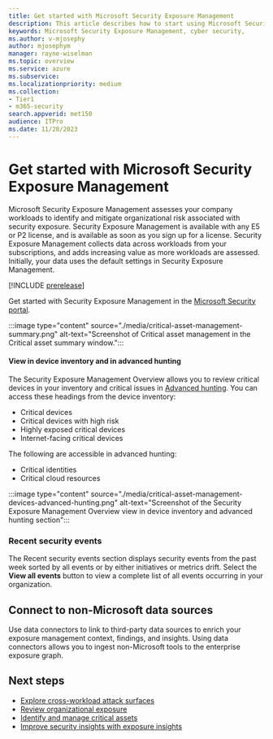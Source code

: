 ```yaml
---
title: Get started with Microsoft Security Exposure Management
description: This article describes how to start using Microsoft Security Exposure Management.
keywords: Microsoft Security Exposure Management, cyber security,
ms.author: v-mjosephy
author: mjosephym
manager: rayne-wiselman
ms.topic: overview
ms.service: azure
ms.subservice:
ms.localizationpriority: medium
ms.collection: 
- Tier1
- m365-security
search.appverid: met150
audience: ITPro
ms.date: 11/28/2023
---
```


# Get started with Microsoft Security Exposure Management

Microsoft Security Exposure Management assesses your company workloads to identify and mitigate organizational risk associated with security exposure. Security Exposure Management is available with any E5 or P2 license, and is available as soon as you sign up for a license. Security Exposure Management collects data across workloads from your subscriptions, and adds increasing value as more workloads are assessed. Initially, your data uses the default settings in Security Exposure Management.

[!INCLUDE [prerelease](../includes//prerelease.md)]

Get started with Security Exposure Management in the [Microsoft Security portal](https://security.microsoft.com).

<!-- should this be removed here?  
Microsoft Exposure Management includes the following features:

- **Overview (dashboard):** The exposure management overview page:
  - Summarizes the exposure management workflows
  - Lists the most exposed metrics
  - Displays recent security events
  - Allows easy navigation for drill-down to features such as key initiatives and critical asset management.
  - Provides **asset criticality management**. Critical asset management allows users to manage the criticality level of assets, that Microsoft predefined as assets of interests. It also creates custom classification rules to detect critical assets. 
- **Attack surface** This allows users to explore, investigate, and remediate the attack paths identified, visually and by attack path.
- **Exposure Insights**
  - **Initiatives:** Initiatives or the Initiative catalog provides a full list of all initiatives and their details.
  - **Security Metrics:** Metrics or the Metrics catalog provides a full list of all metrics and their details, for all initiatives.
  - **Security Recommendations:** Recommendations or the Recommendation catalog provides a full list of all recommendations and their details, in relation to the relevant metrics and initiatives.
  - **Security Events:** Lists all events, with a historical view, across the entire platform.
- **Microsoft Secure Score**: Measures an organization's security posture, with a higher number indicating more recommended actions taken.
## Navigate Security Exposure Management

The navigation includes these items:

- **Overview (dashboard):** The dashboard summarizes exposure management workflows, lists the most exposed metrics, and displays recent security events. It also allows easy drill-down to features like key initiatives and critical asset management.
- **Asset criticality management:** Critical asset management allows users to manage the criticality level of assets, that Microsoft predefined as assets of interests. It also creates custom classification rules to detect critical assets.
- **Attack surface**: **Exposure maps** and **Attack paths** allow users to explore and investigate the identified attack paths, including in a visual way.
- **Exposure insights:** Exposure insights provide posture oversight to help you prioritize where to focus and surface threats.
  - **Initiatives:** Initiatives or the Initiative catalog provides a full list of all initiatives and their details.
  - **Security metrics:** Metrics or the Metrics catalog provides a full list of all metrics and their details, for all initiatives.
  - **Security recommendations:** Recommendations or the Recommendation catalog provides a full list of all recommendations and their details, in relation to the relevant metrics and initiatives.
  - **Security events:** Provides a chronological view of all drift events across the entire platform.
- **Microsoft Secure score:** Measures an organization's security posture, with a higher number indicating more recommended actions taken.
- **Data connectors:** Provides a means to connect non-Microsoft data sources.

:::image type="content" source="./media/exposure-management-overview.png" alt-text="Screenshot of the security exposure management overview page.":::

## Navigate the overview dashboard

The Security Exposure Management dashboard allows you to consider your security concerns in a focused way and provides a means to drill down into:

- [Asset overview](#asset-overview)
- [Key initiatives](#key-initiatives)
- [Top or most exposed metrics](#top-metrics)
- [Critical asset summary](#critical-asset-summary)
- [Critical asset management](#critical-asset-management)
- [View in device inventory and in advanced hunting](#view-in-device-inventory-and-in-advanced-hunting)
- [Recent security events](#recent-security-events)

### Asset overview

With assets overview, you can quickly see your organization's exposed assets. The overview includes all your onboarded devices, those discovered devices not yet onboarded, internet facing devices, and cloud resources. Knowing what is exposed allows you to address any asset exposure risks.

### Key initiatives

Key initiatives are made up of initiatives that are marked as favorites in [Initiatives](initiatives.md), and any newly added recommended initiatives. Select an individual key initiative to see the initiative summary or open its page. You can also navigate to all initiatives from this section.

:::image type="content" source="./media/key-initiatives.png" alt-text="Screenshot of Security Exposure Management Overview key initiatives section":::

:::image type="content" source="./media/key-initiatives-example_summary.png" alt-text="Screenshot of an Overview key initiatives summary window.":::

### Top metrics

The top metrics section identifies the security metrics with the most significant exposure. It shows you the current exposure value, 14 day change trend, and associated recommendations. Drilling down into an individual security metric takes you to its metric page. You can also access all metrics from this section.

### Critical asset summary

The critical asset summary shows you how many critical assets you have and how many have attack paths that put them at risk. It allows you to drill down further to:

- Manage critical assets
- View critical devices in the inventory
- View critical assets from an advanced hunting view

#### Critical asset management

You can access the [Critical asset management](critical-asset-management.md) section from the Critical asset summary. It allows users to manage the criticality level of predefined asset of interests identified by Microsoft and create custom classification rules to detect critical assets. You can also access Critical asset management from **Settings > Microsoft XDR > Rules > Critical asset management** <!-- i put in rules for clarity but it shouldnt really be bolded. -->

:::image type="content" source="./media/critical-asset-management-summary.png" alt-text="Screenshot of Critical asset management in the Critical asset summary window.":::

#### View in device inventory and in advanced hunting

The Security Exposure Management Overview allows you to review critical devices in your inventory and critical issues in [Advanced hunting](/microsoft-365/security/defender/advanced-hunting-overview.md).
You can access these headings from the device inventory:

- Critical devices
- Critical devices with high risk
- Highly exposed critical devices
- Internet-facing critical devices

The following are accessible in advanced hunting:

- Critical identities
- Critical cloud resources  

:::image type="content" source="./media/critical-asset-management-devices-advanced-hunting.png" alt-text="Screenshot of the Security Exposure Management Overview view in device inventory and advanced hunting section":::

### Recent security events

The Recent security events section displays security events from the past week  sorted by all events or by either initiatives or metrics drift. Select the **View all events** button to view a complete list of all events occurring in your organization.

## Connect to non-Microsoft data sources

Use data connectors to link to third-party data sources to enrich your exposure management context, findings, and insights. Using data connectors allows you to ingest non-Microsoft tools to the enterprise exposure graph. <!--Currently, you can connect the following data sources:- ServiceNow Qualys -Rapid7-->
<!--
[Data connectors](https://security.microsoft.com/exposure-data-connectors) can be found in the  [Microsoft Defender portal](https://security.microsoft.com).

Select **Connect** to enter the connection information needed. Each vendor could have different connection requirements. For instance, Rapid7 requires an API key and Endpoint information. Once the data source is connected, you can select **Status** to review its status.
-->
## Next steps

- [Explore cross-workload attack surfaces](attack-surface-management-overview.md)
- [Review organizational exposure](review-organizational-exposure.md)
- [Identify and manage critical assets](critical-asset-management.md)
- [Improve security insights with exposure insights](exposure-insights-overview.md)

